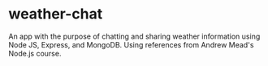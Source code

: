 # weather-chat
An app with the purpose of chatting and sharing weather information using Node JS, Express, and MongoDB. Using references from Andrew Mead's Node.js course.
